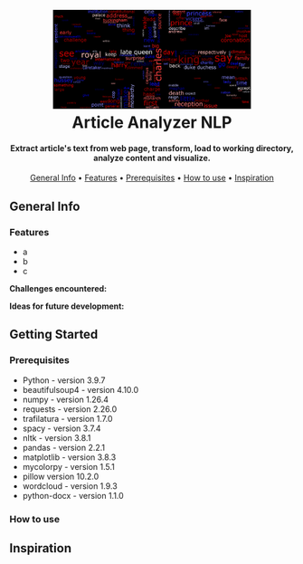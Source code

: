 <h1 align="center">
  <br>
  <a href="https://www.theguardian.com/uk-news/2023/sep/08/what-a-year-of-king-charles-has-shown-us-about-how-he-wants-to-reign" target="_blank"><img src="What_a_year_of_King_Charles_has_shown_us_about_how_he_wants_to_reign_wordcloud.png" alt="Article Analyzer NLP" width="350"></a>
  <br>
  Article Analyzer NLP
  <br>
</h1>
<h4 align="center">Extract article's text from web page, transform, load to working directory, analyze content and visualize.</h4>

<p align="center">
  <a href="#general-info">General Info</a> •
  <a href="#features">Features</a> •
  <a href="#prerequisites">Prerequisites</a> •
  <a href="#how-to-use">How to use</a> •
  <a href="#inspiration">Inspiration</a>
</p>

## General Info

### Features
* a
* b
* c

**Challenges encountered:**

**Ideas for future development:**


## Getting Started

### Prerequisites
* Python - version 3.9.7
* beautifulsoup4 - version 4.10.0
* numpy - version 1.26.4
* requests - version 2.26.0
* trafilatura - version 1.7.0
* spacy - version 3.7.4
* nltk - version 3.8.1
* pandas - version 2.2.1
* matplotlib - version 3.8.3
* mycolorpy - version 1.5.1
* pillow  version 10.2.0
* wordcloud - version 1.9.3
* python-docx - version 1.1.0

### How to use


## Inspiration


